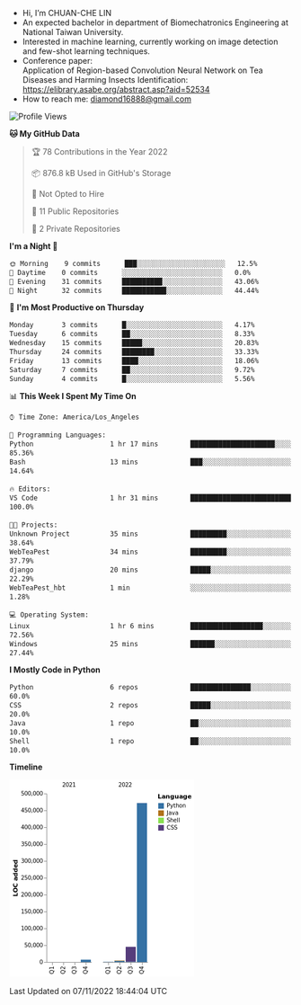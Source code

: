 - Hi, I’m CHUAN-CHE LIN
- An expected bachelor in department of Biomechatronics Engineering at National Taiwan University.
- Interested in machine learning, currently working on image detection and few-shot learning techniques.
- Conference paper:  
  Application of Region-based Convolution Neural Network on Tea Diseases and Harming Insects Identification: https://elibrary.asabe.org/abstract.asp?aid=52534
- How to reach me: diamond16888@gmail.com
<!--START_SECTION:waka-->
![Profile Views](http://img.shields.io/badge/Profile%20Views-1-blue)

**🐱 My GitHub Data** 

> 🏆 78 Contributions in the Year 2022
 > 
> 📦 876.8 kB Used in GitHub's Storage 
 > 
> 🚫 Not Opted to Hire
 > 
> 📜 11 Public Repositories 
 > 
> 🔑 2 Private Repositories  
 > 
**I'm a Night 🦉** 

```text
🌞 Morning    9 commits      ███░░░░░░░░░░░░░░░░░░░░░░   12.5% 
🌆 Daytime    0 commits      ░░░░░░░░░░░░░░░░░░░░░░░░░   0.0% 
🌃 Evening    31 commits     ██████████░░░░░░░░░░░░░░░   43.06% 
🌙 Night      32 commits     ███████████░░░░░░░░░░░░░░   44.44%

```
📅 **I'm Most Productive on Thursday** 

```text
Monday       3 commits      █░░░░░░░░░░░░░░░░░░░░░░░░   4.17% 
Tuesday      6 commits      ██░░░░░░░░░░░░░░░░░░░░░░░   8.33% 
Wednesday    15 commits     █████░░░░░░░░░░░░░░░░░░░░   20.83% 
Thursday     24 commits     ████████░░░░░░░░░░░░░░░░░   33.33% 
Friday       13 commits     ████░░░░░░░░░░░░░░░░░░░░░   18.06% 
Saturday     7 commits      ██░░░░░░░░░░░░░░░░░░░░░░░   9.72% 
Sunday       4 commits      █░░░░░░░░░░░░░░░░░░░░░░░░   5.56%

```


📊 **This Week I Spent My Time On** 

```text
⌚︎ Time Zone: America/Los_Angeles

💬 Programming Languages: 
Python                   1 hr 17 mins        █████████████████████░░░░   85.36% 
Bash                     13 mins             ███░░░░░░░░░░░░░░░░░░░░░░   14.64%

🔥 Editors: 
VS Code                  1 hr 31 mins        █████████████████████████   100.0%

🐱‍💻 Projects: 
Unknown Project          35 mins             █████████░░░░░░░░░░░░░░░░   38.64% 
WebTeaPest               34 mins             █████████░░░░░░░░░░░░░░░░   37.79% 
django                   20 mins             █████░░░░░░░░░░░░░░░░░░░░   22.29% 
WebTeaPest_hbt           1 min               ░░░░░░░░░░░░░░░░░░░░░░░░░   1.28%

💻 Operating System: 
Linux                    1 hr 6 mins         ██████████████████░░░░░░░   72.56% 
Windows                  25 mins             ██████░░░░░░░░░░░░░░░░░░░   27.44%

```

**I Mostly Code in Python** 

```text
Python                   6 repos             ███████████████░░░░░░░░░░   60.0% 
CSS                      2 repos             █████░░░░░░░░░░░░░░░░░░░░   20.0% 
Java                     1 repo              ██░░░░░░░░░░░░░░░░░░░░░░░   10.0% 
Shell                    1 repo              ██░░░░░░░░░░░░░░░░░░░░░░░   10.0%

```


**Timeline**

![Chart not found](https://raw.githubusercontent.com/ChuanCheLin/ChuanCheLin/main/charts/bar_graph.png) 


 Last Updated on 07/11/2022 18:44:04 UTC
<!--END_SECTION:waka-->

<!--
**ChuanCheLin/ChuanCheLin** is a ✨ _special_ ✨ repository because its `README.md` (this file) appears on your GitHub profile.

Here are some ideas to get you started:

- 🔭 I’m currently working on ...
- 🌱 I’m currently learning ...
- 👯 I’m looking to collaborate on ...
- 🤔 I’m looking for help with ...
- 💬 Ask me about ...
- 📫 How to reach me: ...
- 😄 Pronouns: ...
- ⚡ Fun fact: ...
-->
